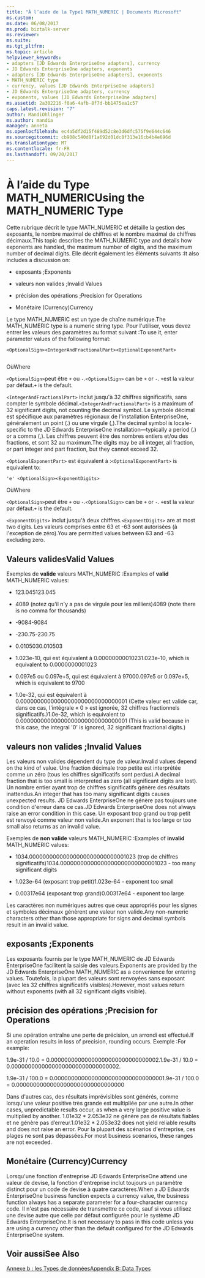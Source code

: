 ```yaml
---
title: "À l’aide de la Type1 MATH_NUMERIC | Documents Microsoft"
ms.custom: 
ms.date: 06/08/2017
ms.prod: biztalk-server
ms.reviewer: 
ms.suite: 
ms.tgt_pltfrm: 
ms.topic: article
helpviewer_keywords:
- adapters [JD Edwards EnterpriseOne adapters], currency
- JD Edwards EnterpriseOne adapters, exponents
- adapters [JD Edwards EnterpriseOne adapters], exponents
- MATH_NUMERIC type
- currency, values [JD Edwards EnterpriseOne adapters]
- JD Edwards EnterpriseOne adapters, currency
- exponents, values [JD Edwards EnterpriseOne adapters]
ms.assetid: 2a302216-f0a6-4afb-8f7d-bb1475ea1c57
caps.latest.revision: "7"
author: MandiOhlinger
ms.author: mandia
manager: anneta
ms.openlocfilehash: ec4a5df2d15f489d52c8e3d6dfc575f9e644c646
ms.sourcegitcommit: cb908c540d8f1a692d01dc8f313e16cb4b4e696d
ms.translationtype: MT
ms.contentlocale: fr-FR
ms.lasthandoff: 09/20/2017
---
```

# <a name="using-the-mathnumeric-type"></a><span data-ttu-id="09e9a-102">À l’aide du Type MATH_NUMERIC</span><span class="sxs-lookup"><span data-stu-id="09e9a-102">Using the MATH_NUMERIC Type</span></span>
<span data-ttu-id="09e9a-103">Cette rubrique décrit le type MATH_NUMERIC et détaille la gestion des exposants, le nombre maximal de chiffres et le nombre maximal de chiffres décimaux.</span><span class="sxs-lookup"><span data-stu-id="09e9a-103">This topic describes the MATH_NUMERIC type and details how exponents are handled, the maximum number of digits, and the maximum number of decimal digits.</span></span> <span data-ttu-id="09e9a-104">Elle décrit également les éléments suivants :</span><span class="sxs-lookup"><span data-stu-id="09e9a-104">It also includes a discussion on:</span></span>  
  
-   <span data-ttu-id="09e9a-105">exposants ;</span><span class="sxs-lookup"><span data-stu-id="09e9a-105">Exponents</span></span>  
  
-   <span data-ttu-id="09e9a-106">valeurs non valides ;</span><span class="sxs-lookup"><span data-stu-id="09e9a-106">Invalid Values</span></span>  
  
-   <span data-ttu-id="09e9a-107">précision des opérations ;</span><span class="sxs-lookup"><span data-stu-id="09e9a-107">Precision for Operations</span></span>  
  
-   <span data-ttu-id="09e9a-108">Monétaire (Currency)</span><span class="sxs-lookup"><span data-stu-id="09e9a-108">Currency</span></span>  
  
 <span data-ttu-id="09e9a-109">Le type MATH_NUMERIC est un type de chaîne numérique.</span><span class="sxs-lookup"><span data-stu-id="09e9a-109">The MATH_NUMERIC type is a numeric string type.</span></span> <span data-ttu-id="09e9a-110">Pour l'utiliser, vous devez entrer les valeurs des paramètres au format suivant :</span><span class="sxs-lookup"><span data-stu-id="09e9a-110">To use it, enter parameter values of the following format:</span></span>  
  
```  
<OptionalSign><IntegerAndFractionalPart><OptionalExponentPart>  
  
```  
  
 <span data-ttu-id="09e9a-111">Où</span><span class="sxs-lookup"><span data-stu-id="09e9a-111">Where</span></span>  
  
 <span data-ttu-id="09e9a-112">`<OptionalSign>`peut être `+` ou `-`.</span><span class="sxs-lookup"><span data-stu-id="09e9a-112">`<OptionalSign>` can be `+` or `-`.</span></span> <span data-ttu-id="09e9a-113">`+`est la valeur par défaut.</span><span class="sxs-lookup"><span data-stu-id="09e9a-113">`+` is the default.</span></span>  
  
 <span data-ttu-id="09e9a-114">`<IntegerAndFractionalPart>` inclut jusqu'à 32 chiffres significatifs, sans compter le symbole décimal.</span><span class="sxs-lookup"><span data-stu-id="09e9a-114">`<IntegerAndFractionalPart>` is a maximum of 32 significant digits, not counting the decimal symbol.</span></span> <span data-ttu-id="09e9a-115">Le symbole décimal est spécifique aux paramètres régionaux de l'installation EnterpriseOne, généralement un point (.) ou une virgule (,).</span><span class="sxs-lookup"><span data-stu-id="09e9a-115">The decimal symbol is locale-specific to the JD Edwards EnterpriseOne installation—typically a period (.) or a comma (,).</span></span> <span data-ttu-id="09e9a-116">Les chiffres peuvent être des nombres entiers et/ou des fractions, et sont 32 au maximum.</span><span class="sxs-lookup"><span data-stu-id="09e9a-116">The digits may be all integer, all fraction, or part integer and part fraction, but they cannot exceed 32.</span></span>  
  
 <span data-ttu-id="09e9a-117">`<OptionalExponentPart>` est équivalent à :</span><span class="sxs-lookup"><span data-stu-id="09e9a-117">`<OptionalExponentPart>` is equivalent to:</span></span>  
  
```  
'e' <OptionalSign><ExponentDigits>  
```  
  
 <span data-ttu-id="09e9a-118">Où</span><span class="sxs-lookup"><span data-stu-id="09e9a-118">Where</span></span>  
  
 <span data-ttu-id="09e9a-119">`<OptionalSign>`peut être `+` ou `-`.</span><span class="sxs-lookup"><span data-stu-id="09e9a-119">`<OptionalSign>` can be `+` or `-`.</span></span> <span data-ttu-id="09e9a-120">`+`est la valeur par défaut.</span><span class="sxs-lookup"><span data-stu-id="09e9a-120">`+` is the default.</span></span>  
  
 <span data-ttu-id="09e9a-121">`<ExponentDigits>` inclut jusqu'à deux chiffres.</span><span class="sxs-lookup"><span data-stu-id="09e9a-121">`<ExponentDigits>` are at most two digits.</span></span> <span data-ttu-id="09e9a-122">Les valeurs comprises entre 63 et -63 sont autorisées (à l'exception de zéro).</span><span class="sxs-lookup"><span data-stu-id="09e9a-122">You are permitted values between 63 and -63 excluding zero.</span></span>  
  
## <a name="valid-values"></a><span data-ttu-id="09e9a-123">Valeurs valides</span><span class="sxs-lookup"><span data-stu-id="09e9a-123">Valid Values</span></span>  
 <span data-ttu-id="09e9a-124">Exemples de **valide** valeurs MATH_NUMERIC :</span><span class="sxs-lookup"><span data-stu-id="09e9a-124">Examples of **valid** MATH_NUMERIC values:</span></span>  
  
-   <span data-ttu-id="09e9a-125">123.045</span><span class="sxs-lookup"><span data-stu-id="09e9a-125">123.045</span></span>  
  
-   <span data-ttu-id="09e9a-126">4089 (notez qu'il n'y a pas de virgule pour les milliers)</span><span class="sxs-lookup"><span data-stu-id="09e9a-126">4089 (note there is no comma for thousands)</span></span>  
  
-   <span data-ttu-id="09e9a-127">-9084</span><span class="sxs-lookup"><span data-stu-id="09e9a-127">-9084</span></span>  
  
-   <span data-ttu-id="09e9a-128">-230.75</span><span class="sxs-lookup"><span data-stu-id="09e9a-128">-230.75</span></span>  
  
-   <span data-ttu-id="09e9a-129">0.010503</span><span class="sxs-lookup"><span data-stu-id="09e9a-129">0.010503</span></span>  
  
-   <span data-ttu-id="09e9a-130">1.023e-10, qui est équivalent à 0.0000000001023</span><span class="sxs-lookup"><span data-stu-id="09e9a-130">1.023e-10, which is equivalent to 0.0000000001023</span></span>  
  
-   <span data-ttu-id="09e9a-131">0.097e5 ou 0.097e+5, qui est équivalent à 9700</span><span class="sxs-lookup"><span data-stu-id="09e9a-131">0.097e5 or 0.097e+5, which is equivalent to 9700</span></span>  
  
-   <span data-ttu-id="09e9a-132">1.0e-32, qui est équivalent à 0.00000000000000000000000000000001 (Cette valeur est valide car, dans ce cas, l'intégrale « 0 » est ignorée, 32 chiffres fractionnels significatifs.)</span><span class="sxs-lookup"><span data-stu-id="09e9a-132">1.0e-32, which is equivalent to 0.00000000000000000000000000000001 (This is valid because in this case, the integral '0' is ignored, 32 significant fractional digits.)</span></span>  
  
## <a name="invalid-values"></a><span data-ttu-id="09e9a-133">valeurs non valides ;</span><span class="sxs-lookup"><span data-stu-id="09e9a-133">Invalid Values</span></span>  
 <span data-ttu-id="09e9a-134">Les valeurs non valides dépendent du type de valeur.</span><span class="sxs-lookup"><span data-stu-id="09e9a-134">Invalid values depend on the kind of value.</span></span> <span data-ttu-id="09e9a-135">Une fraction décimale trop petite est interprétée comme un zéro (tous les chiffres significatifs sont perdus).</span><span class="sxs-lookup"><span data-stu-id="09e9a-135">A decimal fraction that is too small is interpreted as zero (all significant digits are lost).</span></span> <span data-ttu-id="09e9a-136">Un nombre entier ayant trop de chiffres significatifs génère des résultats inattendus.</span><span class="sxs-lookup"><span data-stu-id="09e9a-136">An integer that has too many significant digits causes unexpected results.</span></span> <span data-ttu-id="09e9a-137">JD Edwards EnterpriseOne ne génère pas toujours une condition d'erreur dans ce cas.</span><span class="sxs-lookup"><span data-stu-id="09e9a-137">JD Edwards EnterpriseOne does not always raise an error condition in this case.</span></span> <span data-ttu-id="09e9a-138">Un exposant trop grand ou trop petit est renvoyé comme valeur non valide.</span><span class="sxs-lookup"><span data-stu-id="09e9a-138">An exponent that is too large or too small also returns as an invalid value.</span></span>  
  
 <span data-ttu-id="09e9a-139">Exemples de **non valide** valeurs MATH_NUMERIC :</span><span class="sxs-lookup"><span data-stu-id="09e9a-139">Examples of **invalid** MATH_NUMERIC values:</span></span>  
  
-   <span data-ttu-id="09e9a-140">1034.00000000000000000000000000001023 (trop de chiffres significatifs)</span><span class="sxs-lookup"><span data-stu-id="09e9a-140">1034.00000000000000000000000000001023 - too many significant digits</span></span>  
  
-   <span data-ttu-id="09e9a-141">1.023e-64 (exposant trop petit)</span><span class="sxs-lookup"><span data-stu-id="09e9a-141">1.023e-64 - exponent too small</span></span>  
  
-   <span data-ttu-id="09e9a-142">0.00317e64 (exposant trop grand)</span><span class="sxs-lookup"><span data-stu-id="09e9a-142">0.00317e64 - exponent too large</span></span>  
  
 <span data-ttu-id="09e9a-143">Les caractères non numériques autres que ceux appropriés pour les signes et symboles décimaux génèrent une valeur non valide.</span><span class="sxs-lookup"><span data-stu-id="09e9a-143">Any non-numeric characters other than those appropriate for signs and decimal symbols result in an invalid value.</span></span>  
  
## <a name="exponents"></a><span data-ttu-id="09e9a-144">exposants ;</span><span class="sxs-lookup"><span data-stu-id="09e9a-144">Exponents</span></span>  
 <span data-ttu-id="09e9a-145">Les exposants fournis par le type MATH_NUMERIC de JD Edwards EnterpriseOne facilitent la saisie des valeurs.</span><span class="sxs-lookup"><span data-stu-id="09e9a-145">Exponents are provided by the JD Edwards EnterpriseOne MATH_NUMERIC as a convenience for entering values.</span></span> <span data-ttu-id="09e9a-146">Toutefois, la plupart des valeurs sont renvoyées sans exposant (avec les 32 chiffres significatifs visibles).</span><span class="sxs-lookup"><span data-stu-id="09e9a-146">However, most values return without exponents (with all 32 significant digits visible).</span></span>  
  
## <a name="precision-for-operations"></a><span data-ttu-id="09e9a-147">précision des opérations ;</span><span class="sxs-lookup"><span data-stu-id="09e9a-147">Precision for Operations</span></span>  
 <span data-ttu-id="09e9a-148">Si une opération entraîne une perte de précision, un arrondi est effectué.</span><span class="sxs-lookup"><span data-stu-id="09e9a-148">If an operation results in loss of precision, rounding occurs.</span></span> <span data-ttu-id="09e9a-149">Exemple :</span><span class="sxs-lookup"><span data-stu-id="09e9a-149">For example:</span></span>  
  
 <span data-ttu-id="09e9a-150">1.9e-31 / 10.0 = 0.00000000000000000000000000000002.</span><span class="sxs-lookup"><span data-stu-id="09e9a-150">1.9e-31 / 10.0 = 0.00000000000000000000000000000002.</span></span>  
  
 <span data-ttu-id="09e9a-151">1.9e-31 / 100.0 = 0.00000000000000000000000000000000</span><span class="sxs-lookup"><span data-stu-id="09e9a-151">1.9e-31 / 100.0 = 0.00000000000000000000000000000000</span></span>  
  
 <span data-ttu-id="09e9a-152">Dans d'autres cas, des résultats imprévisibles sont générés, comme lorsqu'une valeur positive très grande est multipliée par une autre.</span><span class="sxs-lookup"><span data-stu-id="09e9a-152">In other cases, unpredictable results occur, as when a very large positive value is multiplied by another.</span></span> <span data-ttu-id="09e9a-153">1.01e32 * 2.053e32 ne génère pas de résultats fiables et ne génère pas d’erreur.</span><span class="sxs-lookup"><span data-stu-id="09e9a-153">1.01e32 * 2.053e32 does not yield reliable results and does not raise an error.</span></span> <span data-ttu-id="09e9a-154">Pour la plupart des scénarios d'entreprise, ces plages ne sont pas dépassées.</span><span class="sxs-lookup"><span data-stu-id="09e9a-154">For most business scenarios, these ranges are not exceeded.</span></span>  
  
## <a name="currency"></a><span data-ttu-id="09e9a-155">Monétaire (Currency)</span><span class="sxs-lookup"><span data-stu-id="09e9a-155">Currency</span></span>  
 <span data-ttu-id="09e9a-156">Lorsqu'une fonction d'entreprise JD Edwards EnterpriseOne attend une valeur de devise, la fonction d'entreprise inclut toujours un paramètre distinct pour un code de devise à quatre caractères.</span><span class="sxs-lookup"><span data-stu-id="09e9a-156">When a JD Edwards EnterpriseOne business function expects a currency value, the business function always has a separate parameter for a four-character currency code.</span></span> <span data-ttu-id="09e9a-157">Il n'est pas nécessaire de transmettre ce code, sauf si vous utilisez une devise autre que celle par défaut configurée pour le système JD Edwards EnterpriseOne.</span><span class="sxs-lookup"><span data-stu-id="09e9a-157">It is not necessary to pass in this code unless you are using a currency other than the default configured for the JD Edwards EnterpriseOne system.</span></span>  
  
## <a name="see-also"></a><span data-ttu-id="09e9a-158">Voir aussi</span><span class="sxs-lookup"><span data-stu-id="09e9a-158">See Also</span></span>  
 [<span data-ttu-id="09e9a-159">Annexe b : les Types de données</span><span class="sxs-lookup"><span data-stu-id="09e9a-159">Appendix B: Data Types</span></span>](../core/appendix-b-data-types.md)